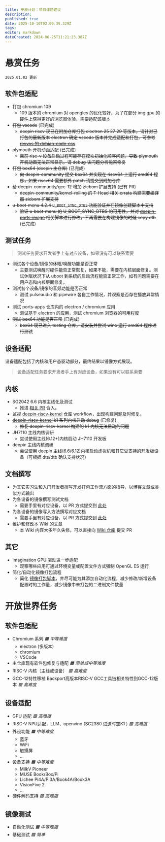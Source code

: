 ```yaml
---
title: 甲辰计划：项目课题建议
description: 
published: true
date: 2025-10-10T02:09:39.329Z
tags: 
editor: markdown
dateCreated: 2024-06-25T11:21:23.387Z
---
```


# 悬赏任务

`2025.01.02 更新`

## 软件包适配

- 打包 chromium 109
	- 109 版本的 chromium 对 opengles 的优化较好，为了在部分 img gpu 的硬件上获得更好的浏览器体验，需要适配该版本
- ~~打包 vscode~~ (已完成)
	- ~~deepin riscv 现已在附加仓库打包 electron 25 27 29 等版本，请针对已打包的最新版本 electron 确定 vscode 版本并完成适配和打包，可参考 [revyos 的 debian-code-oss](https://github.com/revyos/debian-code-oss)~~
- ~~plymouth 开机动画适配~~ (已完成)
	- ~~目前 risc-v 设备启动过程可能存在模块初始化顺序问题，导致 plymouth 开机动画无法正常显示，请 debug 该问题分析能否修复~~
- ~~打包 box64 (deepin 主仓库)~~ (已完成)
	- ~~向 deepin-community 提交 box64 并实现在 riscv64 上运行 amd64 程序，如果 riscv64 需要额外 patch 请提交到附加仓库~~
- ~~给 deepin-community/gcc-12 增加 zicbom 扩展支持~~ (已有 PR)
	- ~~deepin-community/kernel-rolling 的 T-Head 相关 errata 构建需要编译器 zicbom 扩展支持~~
- ~~u-boot-menu 4.2.4 `U_BOOT_SYNC_DTBS` 功能验证并在镜像创建脚本中支持~~
	- ~~验证 u-boot-menu 的 U_BOOT_SYNC_DTBS 的可用性，并对 [deepin-ports-image](https://github.com/YukariChiba/deepin-ports-image/) 相关脚本进行修改，不再需要在构建镜像的时候 copy dtb~~ (已完成)

## 测试任务

> 测试任务要求开发者手上有对应设备，如果没有可以联系索要

- 测试各个设备/镜像的休眠/唤醒功能是否正常
  - 主要测试唤醒时硬件能否正常恢复，如果不能，需要在内核层面修复。测试休眠状况下从 uboot 到系统的启动流程能否正常工作，如有问题需要在用户态和内核层面修复。
- 测试各个设备/镜像的音频功能是否正常
  - 测试 pulseaudio 和 pipewire 各自工作情况，并观察是否存在播放异常情况
- 测试 ports-apps 仓库内的 electron / chromium 应用
  - 测试基于 electron 的应用，测试 chromium 浏览器的可用程度
- ~~测试 box64 功能是否正常~~ (已完成)
  - ~~box64 现已进入 testing 仓库，请安装并尝试 wine 运行 amd64 程序进行测试~~

## 设备适配

设备适配包括了内核和用户态驱动部分，最终结果以镜像方式展现。

> 设备适配任务要求开发者手上有对应设备，如果没有可以联系索要

## 内核

- SG2042 6.6 内核主线化及测试
  - 推进 [相关 PR](https://github.com/deepin-community/kernel/pull/399) 合入。
- 监视 [deepin-riscv-kernel](https://github.com/deepin-community/deepin-riscv-kernel/) 仓库 workflow，出现构建问题及时修复。
- ~~[deepin-riscv-kernel](https://github.com/deepin-community/deepin-riscv-kernel/) k1 系列内核启动 debug~~ (已修复)
	- ~~修复 deepin-riscv-kernel 构建的 k1 内核无法启动的问题~~
- JH7110 主线内核调研
  - 尝试使用主线(6.12+)内核启动 JH7110 开发板
- deepin 主线内核调研
	- 尝试使用 deepin 主线(6.6/6.12)内核启动虚拟机和其它受支持的开发板设备（可根据 dts/dtb 确认支持状况）
  
## 文档撰写

- 为其它实习生和入门开发者撰写开发打包工作流方面的指导，以博客文章或类似方式输出
- 为各设备的镜像撰写测试文档
  - 需要手里有对应设备，以 PR 方式提交到 [此处](https://github.com/deepin-community/sig-deepin-ports/tree/master/content/docs/test)
- 为各设备的镜像写入方法撰写对应文档
  - 需要手里有对应设备，以 PR 方式提交到 [此处](https://github.com/deepin-community/sig-deepin-ports/tree/master/content/docs/install)
- 维护和修改本 Wiki 的文章
  - 本 Wiki 内容大多年久失修，可以直接向 [Wiki 仓库](https://github.com/linuxdeepin/wiki.deepin.org) 提交 PR
  
## 其它
  
- Imagination GPU 驱动进一步适配
  - 观察哪些应用可通过环境变量或配置文件方式强制 OpenGL ES 运行
- 简化/自动化镜像打包流程
  - 简化 [镜像打包脚本](https://github.com/YukariChiba/deepin-ports-image/)，并尽可能为其添加自动化流程，减少修改/新增设备配置时的工作量，减少镜像中未打包的二进制文件数量

# 开放世界任务

## 软件包适配

- Chromium 系列 *🟧 中等难度*
    - electron (多版本)
    - chromium
    - VSCode 
- 主仓库现有软件包修复与适配 *🟧 简单或中等难度*
- RISC-V 内核（主线或设备） *🟥 高难度*
- GCC-12特性移植 Backport高版本RISC-V GCC工具链相关特性到GCC-12版本 *🟥 高难度*

## 设备适配

- GPU 适配 *🟥 高难度*
- RISC-V NPU适配，LLM、openvino (SG2380 进迭时空K1 ) *🟥 高难度*
- 外设功能 *🟧 中等难度*
    - 蓝牙
    - WiFi
    - 触摸屏
    - ...
- 设备支持 *🟧 中等难度*
    - MilkV Pioneer
    - MUSE Book/Box/Pi
    - Lichee Pi4A/Pi3A/Book4A/Book3A
    - VisionFive 2
    - ...
- 硬件解码支持 *🟥 高难度*

## 镜像测试 

- 自动化测试 *🟧 中等难度*
- 基础测试 *🟩 简单*